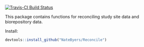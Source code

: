 [![Travis-CI Build Status](https://travis-ci.org/NateByers/Reconcile.svg?branch=master)](https://travis-ci.org/NateByers/Reconcile)

This package contains functions for reconciling study site data and biorepository data.

Install:

``` r
devtools::install_github("NateByers/Reconcile")
```
